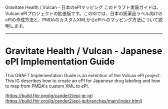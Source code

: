Gravitate Health / Vulcan - 日本のePIマッピング
このドラフト実装ガイドは、Vulcan ePIプロジェクトの拡張版です。このIGでは、日本の医薬品ラベル向けのePIの作成方法と、PMDAのカスタムXMLからePIへのマッピング方法について説明します。

---

# Gravitate Health / Vulcan - Japanese ePI Implementation Guide
This DRAFT Implementation Guide is an extention of the Vulcan ePI project. This IG describes how to create an ePI for Japanese drug labeling and how to map from PMDA's custom XML to ePI.

[https://build.fhir.org/ig/cander2/epi-jp-ig](https://build.fhir.org/ig/cander2/epi-jp/branches/main/index.html)
